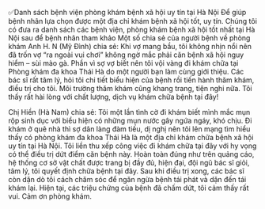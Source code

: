 ✅Danh sách bệnh viện phòng khám bệnh xã hội uy tín tại Hà Nội
Để giúp bệnh nhân lựa chọn được một địa chỉ khám bệnh xã hội tốt, uy tín. Chúng tôi có đưa ra danh sách các bệnh viện, phòng khám bệnh xã hội tốt nhất tại Hà Nội sau để bệnh nhân tham khảo
Một số chia sẻ của người bệnh về phòng khám
Anh H. N (Mỹ Đình) chia sẻ: Khi vợ mang bầu, tôi không nhịn nổi nên đã trốn vợ “ra ngoài vui chơi” không ngờ mắc phải căn bệnh xã hội nguy hiểm – sùi mào gà. Phần vì sợ vợ biết nên tôi vội vàng đi khám chữa tại Phòng khám đa khoa Thái Hà do một người bạn làm cùng giới thiệu. Các bác sĩ rất tâm lý, hỏi tôi chi tiết biểu hiện của bệnh rồi tiến hành thăm khám, điều trị cho tôi. Môi trường thăm khám cũng khang trang, tiện nghi nữa. Tôi thấy rất hài lòng với chất lượng, dịch vụ khám chữa bệnh tại đây!

Chị Hiền (Hà Nam) chia sẻ: Tôi một lần tình cờ đi khám biết mình mắc mụn rộp sinh dục với biểu hiện có những mụn nước gây ngứa ngáy, khó chịu. Đi khám ở quê nhà thì sợ dân làng đàm tiếu, dị nghị nên tôi lên mạng tìm hiểu thấy có phòng khám đa khoa Thái Hà là một địa chỉ khám chữa bệnh xã hội uy tín tại Hà Nội. Tôi liền thu xếp công việc đi khám chữa tại đây với hy vọng có thể điều trị dứt điểm căn bệnh này. Hoàn toàn đúng như trên quảng cáo, hệ thống cơ sở vật chất được trang bị đầy đủ, hiện đại, đội ngũ bác sĩ giỏi, tâm lý, tôi quyết định chữa bệnh tại đây. Sau khi điều trị xong, các bác sĩ còn dặn dò tôi cách chăm sóc để ngăn ngừa bệnh tái phát và dặn đến tái khám lại. Hiện tại, các triệu chứng của bệnh đã chấm dứt, tôi cảm thấy rất vui. Cảm ơn phòng khám.
